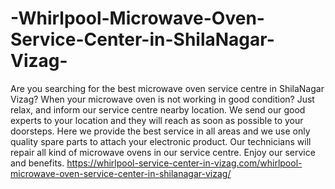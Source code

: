 # -Whirlpool-Microwave-Oven-Service-Center-in-ShilaNagar-Vizag-
Are you searching for the best microwave oven service centre in ShilaNagar Vizag? When your microwave oven is not working in good condition? Just relax, and inform our service centre nearby location. We send our good experts to your location and they will reach as soon as possible to your doorsteps. Here we provide the best service in all areas and we use only quality spare parts to attach your electronic product. Our technicians will repair all kind of microwave ovens in our service centre. Enjoy our service and benefits.   https://whirlpool-service-center-in-vizag.com/whirlpool-microwave-oven-service-center-in-shilanagar-vizag/
